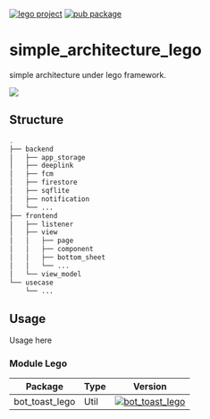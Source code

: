 [![lego project](https://img.shields.io/badge/powered%20by-lego-blue?logo=github)](https://github.com/melodysdreamj/lego)
[![pub package](https://img.shields.io/pub/v/simple_architecture_lego.svg)](https://pub.dartlang.org/packages/simple_architecture_lego)

# simple_architecture_lego
simple architecture under lego framework.

![](https://github.com/melodysdreamj/simple_architecture_lego/assets/21379657/03667106-144f-4720-966c-838f4323e0b6)

## Structure
```bash
.
├── backend
│   ├── app_storage
│   ├── deeplink
│   ├── fcm
│   ├── firestore
│   ├── sqflite
│   ├── notification
│   └── ...
├── frontend
│   ├── listener
│   ├── view
│   │   ├── page
│   │   ├── component
│   │   ├── bottom_sheet
│   │   └── ...
│   └── view_model
└── usecase
    └── ...
```


## Usage
Usage here

### Module Lego

| Package                    | Type          | Version                                                                                           |
|----------------------------|---------------|---------------------------------------------------------------------------------------------------|
| bot_toast_lego             | Util          | [![bot_toast_lego](https://img.shields.io/pub/v/bot_toast_lego.svg)](https://pub.dev/packages/bot_toast_lego)             |